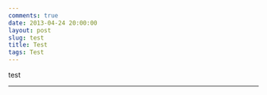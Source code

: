 ```yaml
---
comments: true
date: 2013-04-24 20:00:00
layout: post
slug: test
title: Test
tags: Test
---
```


test

----
